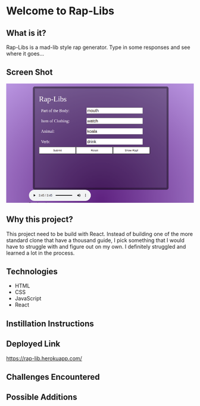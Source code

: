 # Welcome to Rap-Libs
## What is it?

Rap-Libs is a mad-lib style rap generator. Type in some responses and see where it goes...

## Screen Shot

![](images/screenshot.png)

## Why this project?

This project need to be build with React. Instead of building one of the more standard clone that have a thousand guide, I pick something that I would have to struggle with and figure out on my own. I definitely struggled and learned a lot in the process.

## Technologies 
- HTML
- CSS
- JavaScript
- React

## Instillation Instructions

## Deployed Link
https://rap-lib.herokuapp.com/

## Challenges Encountered 

## Possible Additions

